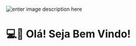 ![enter image description here](https://media.giphy.com/media/RKZLwexcHiXTgzxTIG/giphy.gif)

# 💻👋 Olá! Seja Bem Vindo!



